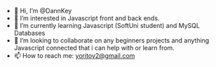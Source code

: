 - 👋 Hi, I’m @DannKey
- 👀 I’m interested in Javascript front and back ends. 
- 🌱 I’m currently learning Javascript (SoftUni student) and MySQL Databases
- 💞️ I’m looking to collaborate on any beginners projects and anything Javascript connected that i can help with or learn from.
- 📫 How to reach me: yoritoy2@gmail.com

<!---
DannKey/DannKey is a ✨ special ✨ repository because its `README.md` (this file) appears on your GitHub profile.
You can click the Preview link to take a look at your changes.
--->
